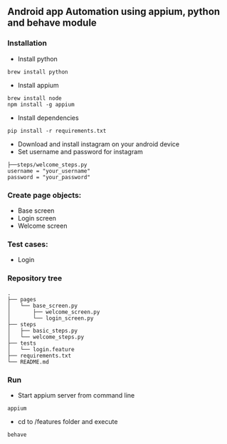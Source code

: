 ## Android app Automation using appium, python and behave module 

### Installation
+ Install python
```
brew install python
```
+ Install appium
```
brew install node
npm install -g appium
```
+ Install dependencies
```
pip install -r requirements.txt
```
+ Download and install instagram on your android device
+ Set username and password for instagram
```
├──steps/welcome_steps.py
username = "your_username"
password = "your_password"
```

### Create page objects:
+ Base screen 
+ Login screen
+ Welcome screen

### Test cases:
+ Login

### Repository tree
```
.
├── pages
│   └── base_screen.py
│       ├── welcome_screen.py
│       └── login_screen.py
├── steps
│   ├── basic_steps.py
│   └── welcome_steps.py
├── tests
│   └── login.feature
├── requirements.txt
└── README.md
```

### Run

+ Start appium server from command line
```
appium
```
+ cd to /features folder and execute
```
behave
```